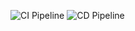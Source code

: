 ![CI Pipeline](https://github.com/hahayes432/CICDPipelineAssignment/actions/workflows/ci.yml/badge.svg)
![CD Pipeline](https://github.com/hahayes432/CICDPipelineAssignment/actions/workflows/cd.yml/badge.svg)
